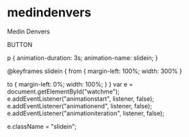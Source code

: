 # medindenvers
<html>
  <body>
Medin Denvers 
<div class="wrapper"> 
    
  <div class="button animation">
    <p>BUTTON</p>
  </div> 
</div>
</body>
p {
  animation-duration: 3s;
  animation-name: slidein;
}

@keyframes slidein {
  from {
    margin-left: 100%;
    width: 300%
  }

  to {
    margin-left: 0%;
    width: 100%;
  }
}
var e = document.getElementById("watchme");
e.addEventListener("animationstart", listener, false);
e.addEventListener("animationend", listener, false);
e.addEventListener("animationiteration", listener, false);

e.className = "slidein";
